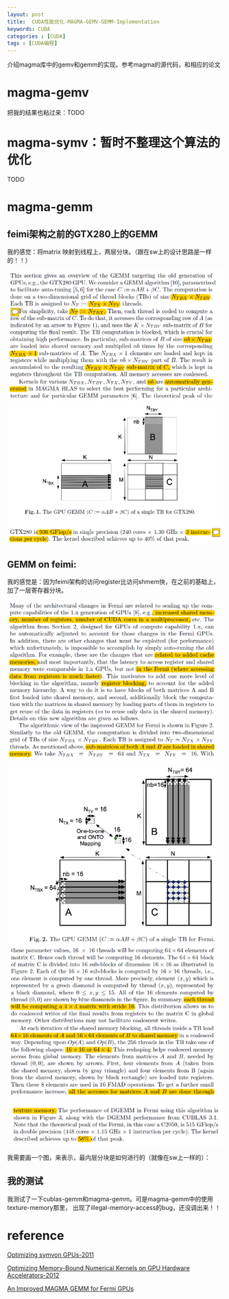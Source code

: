 ```yaml
---
layout: post
title:  CUDA性能优化-MAGMA-GEMV-GEMM-Implementation
keywords: CUDA
categories : [CUDA]
tags : [CUDA编程]
---
```


介绍magma库中的gemv和gemm的实现。参考magma的源代码，和相应的论文


# magma-gemv

把我的结果也粘过来：TODO



# magma-symv：暂时不整理这个算法的优化

TODO



# magma-gemm


## feimi架构之前的GTX280上的GEMM

我的感觉：将matrix 映射到线程上，两层分块。（跟在sw上的设计思路是一样的！！）

![](/images/cuda/gemm-1.png)
![](/images/cuda/gemm-2.png)



## GEMM on feimi:

我的感觉是：因为feimi架构的访问register比访问shmem快，在之前的基础上，加了一层寄存器分块。

![](/images/cuda/gemm-3.png)
![](/images/cuda/gemm-4.png)
![](/images/cuda/gemm-5.png)
![](/images/cuda/gemm-6.png)

我需要画一个图，来表示，最内层分块是如何进行的（就像在sw上一样的）：

## 我的测试

我测试了一下cublas-gemm和magma-gemm。可是magma-gemm中的使用texture-memory那里，
出现了illegal-memory-access的bug，还没调出来！！





# reference

[Optimizing symvon GPUs-2011](http://www.netlib.org/utk/people/JD/JackDongarra/PAPERS/Optimizing-Symmetric-Dense-Matrix-Vector-Multiplication-on-GPUs.pdf)

[Optimizing Memory-Bound Numerical Kernels on GPU Hardware Accelerators-2012](http://www.icl.utk.edu/files/publications/2012/icl-utk-530-2012.pdf)

[An Improved MAGMA GEMM for Fermi GPUs](http://www.netlib.org/lapack/lawnspdf/lawn227)







